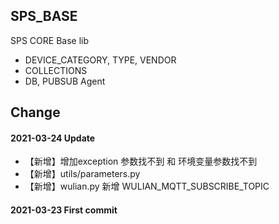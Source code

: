 ## SPS_BASE

SPS CORE Base lib
- DEVICE_CATEGORY, TYPE, VENDOR
- COLLECTIONS
- DB, PUBSUB Agent

## Change
#### 2021-03-24 Update
- 【新增】增加exception 参数找不到 和 环境变量参数找不到
- 【新增】utils/parameters.py
- 【新增】wulian.py 新增 WULIAN_MQTT_SUBSCRIBE_TOPIC

#### 2021-03-23 First commit